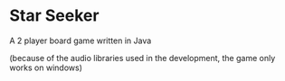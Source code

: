 # Star Seeker
A 2 player board game written in Java

(because of the audio libraries used in the development, the game only works on windows)
